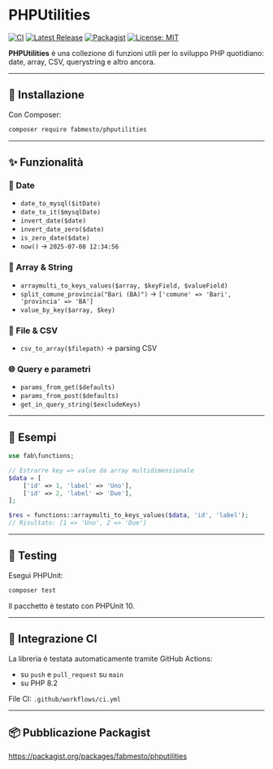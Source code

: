 # PHPUtilities

[![CI](https://github.com/fabmesto/phputilities/actions/workflows/ci.yml/badge.svg?branch=main)](https://github.com/fabmesto/phputilities/actions)
[![Latest Release](https://img.shields.io/github/v/release/fabmesto/phputilities)](https://github.com/fabmesto/phputilities/releases)
[![Packagist](https://img.shields.io/packagist/v/fabmesto/phputilities)](https://packagist.org/packages/fabmesto/phputilities)
[![License: MIT](https://img.shields.io/badge/License-MIT-yellow.svg)](LICENSE)

**PHPUtilities** è una collezione di funzioni utili per lo sviluppo PHP quotidiano: date, array, CSV, querystring e altro ancora.

---

## 🚀 Installazione

Con Composer:

```bash
composer require fabmesto/phputilities
```

---

## ✨ Funzionalità

### 📆 Date

- `date_to_mysql($itDate)`
- `date_to_it($mysqlDate)`
- `invert_date($date)`
- `invert_date_zero($date)`
- `is_zero_date($date)`
- `now()` → `2025-07-08 12:34:56`

### 🧩 Array & String

- `arraymulti_to_keys_values($array, $keyField, $valueField)`
- `split_comune_provincia("Bari (BA)")` → `['comune' => 'Bari', 'provincia' => 'BA']`
- `value_by_key($array, $key)`

### 📄 File & CSV

- `csv_to_array($filepath)` → parsing CSV

### 🌐 Query e parametri

- `params_from_get($defaults)`
- `params_from_post($defaults)`
- `get_in_query_string($excludeKeys)`

---

## 🧪 Esempi

```php
use fab\functions;

// Estrarre key => value da array multidimensionale
$data = [
    ['id' => 1, 'label' => 'Uno'],
    ['id' => 2, 'label' => 'Due'],
];

$res = functions::arraymulti_to_keys_values($data, 'id', 'label');
// Risultato: [1 => 'Uno', 2 => 'Due']
```

---

## 🧪 Testing

Esegui PHPUnit:

```bash
composer test
```

Il pacchetto è testato con PHPUnit 10.

---

## 🔄 Integrazione CI

La libreria è testata automaticamente tramite GitHub Actions:

- su `push` e `pull_request` su `main`
- su PHP 8.2

File CI: `.github/workflows/ci.yml`

---

## 📦 Pubblicazione Packagist

https://packagist.org/packages/fabmesto/phputilities

